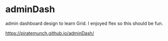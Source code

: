 # adminDash

admin dashboard design to learn Grid.  I enjoyed flex so this should be fun.

https://piratemunch.github.io/adminDash/

